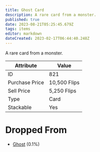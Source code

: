 ```yaml
---
title: Ghost Card
description: A rare card from a monster.
published: true
date: 2023-08-21T05:25:45.679Z
tags: items
editor: markdown
dateCreated: 2023-02-17T06:44:40.248Z
---
```


A rare card from a monster.

|Attribute|Value|
|-|-|
|ID|821|
|Purchase Price|10,500 Flips|
|Sell Price|5,250 Flips|
|Type|Card|
|Stackable|Yes|


# Dropped From
 * [Ghost](/monsters/ghost) (0.1%)
